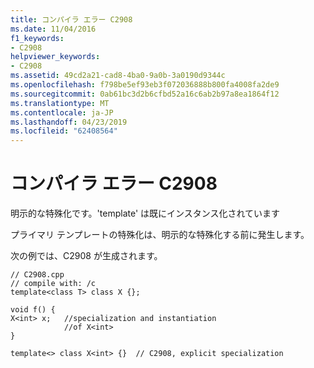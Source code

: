 ```yaml
---
title: コンパイラ エラー C2908
ms.date: 11/04/2016
f1_keywords:
- C2908
helpviewer_keywords:
- C2908
ms.assetid: 49cd2a21-cad8-4ba0-9a0b-3a0190d9344c
ms.openlocfilehash: f798be5ef93eb3f072036888b800fa4008fa2de9
ms.sourcegitcommit: 0ab61bc3d2b6cfbd52a16c6ab2b97a8ea1864f12
ms.translationtype: MT
ms.contentlocale: ja-JP
ms.lasthandoff: 04/23/2019
ms.locfileid: "62408564"
---
```

# <a name="compiler-error-c2908"></a>コンパイラ エラー C2908

明示的な特殊化です。'template' は既にインスタンス化されています

プライマリ テンプレートの特殊化は、明示的な特殊化する前に発生します。

次の例では、C2908 が生成されます。

```
// C2908.cpp
// compile with: /c
template<class T> class X {};

void f() {
X<int> x;   //specialization and instantiation
            //of X<int>
}

template<> class X<int> {}  // C2908, explicit specialization
```